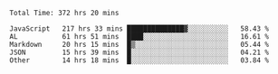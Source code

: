 
<!--START_SECTION:waka-->

```text
Total Time: 372 hrs 20 mins

JavaScript   217 hrs 33 mins ██████████████▓░░░░░░░░░░   58.43 %
AL           61 hrs 51 mins  ████░░░░░░░░░░░░░░░░░░░░░   16.61 %
Markdown     20 hrs 15 mins  █▒░░░░░░░░░░░░░░░░░░░░░░░   05.44 %
JSON         15 hrs 39 mins  █░░░░░░░░░░░░░░░░░░░░░░░░   04.21 %
Other        14 hrs 18 mins  █░░░░░░░░░░░░░░░░░░░░░░░░   03.84 %
```

<!--END_SECTION:waka-->











